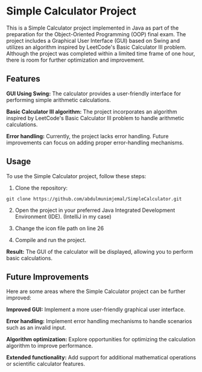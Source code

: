 
# Simple Calculator Project

This is a Simple Calculator project implemented in Java as part of the preparation for the Object-Oriented Programming (OOP) final exam. The project includes a Graphical User Interface (GUI) based on Swing and utilizes an algorithm inspired by LeetCode's Basic Calculator III problem. Although the project was completed within a limited time frame of one hour, there is room for further optimization and improvement.

## Features
**GUI Using Swing:** The calculator provides a user-friendly interface for performing simple arithmetic calculations.

**Basic Calculator III algorithm:** The project incorporates an algorithm inspired by LeetCode's Basic Calculator III problem to handle arithmetic calculations.

**Error handling:** Currently, the project lacks error handling. Future improvements can focus on adding proper error-handling mechanisms.

## Usage
To use the Simple Calculator project, follow these steps:

1. Clone the repository:
```
git clone https://github.com/abdulmunimjemal/SimpleCalculator.git
```
2. Open the project in your preferred Java Integrated Development Environment (IDE). (IntelliJ in my case)

3. Change the icon file path on line 26

4. Compile and run the project.

**Result:** The GUI of the calculator will be displayed, allowing you to perform basic calculations.

## Future Improvements
Here are some areas where the Simple Calculator project can be further improved:

**Improved GUI:** Implement a more user-friendly graphical user interface.

**Error handling:** Implement error handling mechanisms to handle scenarios such as an invalid input.

**Algorithm optimization:** Explore opportunities for optimizing the calculation algorithm to improve performance.

**Extended functionality:** Add support for additional mathematical operations or scientific calculator features.

